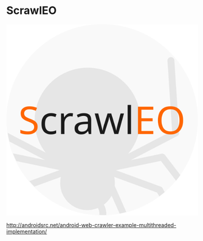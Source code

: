 ScrawlEO
========

![Icon](https://raw.githubusercontent.com/madeindjs/ScrawlEO/master/scrawleo.svg)

http://androidsrc.net/android-web-crawler-example-multithreaded-implementation/
